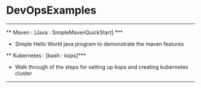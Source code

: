 # DevOpsExamples
--------------------------------------------------------------------------------------------------------------------
** Maven : [Java : SimpleMavenQuickStart] ***
* Simple Hello World java program to demonstrate the maven features

** Kubernetes : [bash : kops]***
* Walk through of the steps for setting up kops and creating kubernetes cluster
--------------------------------------------------------------------------------------------------------------------

